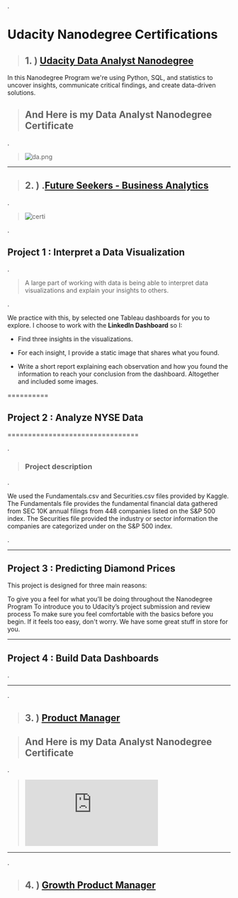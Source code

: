 
.


# Udacity Nanodegree Certifications




> ## 1. )  [Udacity Data Analyst Nanodegree](https://www.udacity.com/course/data-analyst-nanodegree--nd002)


In this Nanodegree Program we're using Python, SQL, and statistics to uncover insights, communicate critical findings, and create data-driven solutions.



> ## And Here is my Data Analyst Nanodegree Certificate

.


> ![da.png](https://udacity-reviews-uploads.s3.us-west-2.amazonaws.com/_attachments/399095/1627854388/da.png)

--------------------------------------------------------------------


> ## 2. )   .[Future Seekers - Business Analytics]( https://confirm.udacity.com/MDFUDGSL)

.

>  ![certi](https://user-images.githubusercontent.com/36210723/111054235-c66bef80-8473-11eb-8184-1fdc5f83ecf3.png)


.


## Project 1 : Interpret a Data Visualization




.



> A large part of working with data is being able to interpret data visualizations and explain your insights to others.



.


We practice with this, by selected  one Tableau dashboards for you to explore. I choose to work with the **LinkedIn  Dashboard**  so I:




- Find three insights in the visualizations.


-  For each insight, I provide a static image that shares what you found.



-  Write a short report explaining each observation and how you found the information to reach your conclusion from the dashboard. Altogether  and included some  images. 




==========




## Project 2  : Analyze NYSE Data 

================================

.


> ### Project description 



.

We used the Fundamentals.csv and Securities.csv files provided by Kaggle. The Fundamentals file provides the fundamental financial data gathered from SEC 10K annual filings from 448 companies listed on the S&P 500 index. The Securities file provided the industry or sector information the companies are categorized under on the S&P 500 index.


.




---------------------



## Project 3 :   Predicting Diamond Prices



This project is designed for three main reasons:

To give you a feel for what you’ll be doing throughout the Nanodegree Program
To introduce you to Udacity’s project submission and review process
To make sure you feel comfortable with the basics before you begin. If it feels too easy, don't worry. We have some great stuff in store for you.



----------------------



## Project 4 :  Build Data Dashboards



.



---------------------------------------

.


> ## 3. ) [Product Manager]()



> ## And Here is my Data Analyst Nanodegree Certificate

.

> ![da.png](https://udacity-reviews-uploads.s3.us-west-2.amazonaws.com/_attachments/399095/1594346870/pmp_certifiacation.pdf)
  
  




---------------------------------------

.
  
  
  > ## 4. ) [ Growth Product Manager ]()
  
  
  

  
  
  



